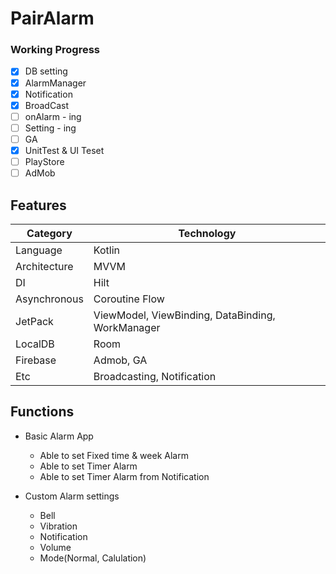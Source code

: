 # PairAlarm

### Working Progress
- [X] DB setting
- [X] AlarmManager
- [X] Notification
- [X] BroadCast
- [ ] onAlarm - ing
- [ ] Setting - ing
- [ ] GA
- [X] UnitTest & UI Teset
- [ ] PlayStore
- [ ] AdMob

## Features
| Category | Technology |
| --- | --- |
| Language | Kotlin |
| Architecture | MVVM |
| DI | Hilt |
| Asynchronous | Coroutine Flow |
| JetPack | ViewModel, ViewBinding, DataBinding, WorkManager |
| LocalDB | Room |
| Firebase | Admob, GA |
| Etc | Broadcasting, Notification |

## Functions
* Basic Alarm App
  * Able to set Fixed time & week Alarm
  * Able to set Timer Alarm
  * Able to set Timer Alarm from Notification
  
* Custom Alarm settings
  * Bell
  * Vibration
  * Notification
  * Volume
  * Mode(Normal, Calulation)
